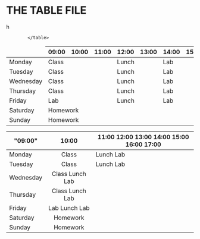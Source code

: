  THE TABLE FILE
 ==============

<table>
		<thead>
  			<tr>
  			<td></td>
    		<th>09:00</th>
    		<th>10:00</th>
     		<th>11:00</th>
      		<th>12:00</th>
       		<th>13:00</th>
        	<th>14:00</th>
         	<th>15:00</th>
    		<th>16:00</th>
    		<th>17:00</th>
  			</tr>
  		</thead>
  			<tr>
			    <td>Monday</td>h
			    <td colspan="3">Class</td>
			    <td colspan="2">Lunch</td>
			    <td colspan="4">Lab</td>
			  </tr>
			  <tr>
			    <td>Tuesday</td>
			    <td colspan="3">Class</td>
			    <td colspan="2">Lunch</td>
			    <td colspan="4">Lab</td>
			  <tr>
			    <td>Wednesday</td>
			    <td colspan="3">Class</td>
			    <td colspan="2">Lunch</td>
			    <td colspan="4">Lab</td>
			  </tr>
			  <tr>
			    <td>Thursday</td>
			    <td colspan="3">Class</td>
			    <td colspan="2">Lunch</td>
			    <td colspan="4">Lab</td>
			  </tr>
			  <tr>
			    <td>Friday</td>
			    <td colspan="3">Lab</td>
			    <td colspan="2">Lunch</td>
			    <td colspan="4">Lab</td>
			  </tr>
			  <tr>
			    <td>Saturday</td>
			    <td colspan="9">Homework</td>
			  </tr>
			  <tr>
			    <td>Sunday</td>
			    <td colspan="9">Homework</td>
			  </tr>
  
			</table>

 |"09:00" |10:00| 11:00 12:00 13:00 14:00 15:00 16:00 17:00
 |-------|:-----:|-----|
 |Monday	|Class |Lunch Lab
 |Tuesday |Class |Lunch Lab
 |Wednesday |Class Lunch Lab
 |Thursday |Class Lunch Lab
 |Friday |Lab Lunch Lab
 |Saturday |Homework
 |Sunday |Homework
      

    		
  			